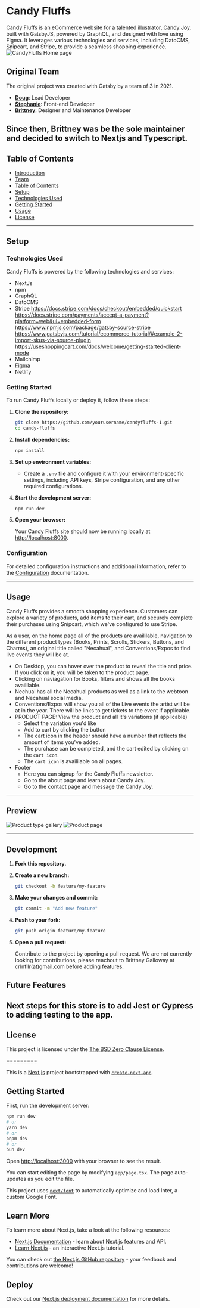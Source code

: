 # Candy Fluffs

Candy Fluffs is an eCommerce website for a talented [illustrator, Candy Joy](https://www.instagram.com/candy_fluffs/), built with GatsbyJS, powered by GraphQL, and designed with love using Figma. It leverages various technologies and services, including DatoCMS, Snipcart, and Stripe, to provide a seamless shopping experience.
![CandyFluffs Home page](https://github.com/brittgalloway/candyfluffs-1/assets/50898741/c286b558-8255-4735-9d3b-b57cb75ccc48)

## Original Team

The original project was created with Gatsby by a team of 3 in 2021.
- **[Doug](https://github.com/daleinen7)**: Lead Developer
- **[Stephanie](https://github.com/mlisdev)**: Front-end Developer
- **[Brittney](https://www.linkedin.com/in/brittneygalloway/)**: Designer and Maintenance Developer

Since then, Brittney was be the sole maintainer and decided to switch to Nextjs and Typescript.
---

## Table of Contents

- [Introduction](#candy-fluffs)
- [Team](#team)
- [Table of Contents](#table-of-contents)
- [Setup](#setup)
- [Technologies Used](#technologies-used)
- [Getting Started](#getting-started)
- [Usage](#usage)
- [License](#license)

---

## Setup

### Technologies Used

Candy Fluffs is powered by the following technologies and services:

- NextJs
- npm
- GraphQL
- DatoCMS
- Stripe
https://docs.stripe.com/docs/checkout/embedded/quickstart
https://docs.stripe.com/payments/accept-a-payment?platform=web&ui=embedded-form
https://www.npmjs.com/package/gatsby-source-stripe
https://www.gatsbyjs.com/tutorial/ecommerce-tutorial/#example-2-import-skus-via-source-plugin
https://useshoppingcart.com/docs/welcome/getting-started-client-mode
- Mailchimp
- [Figma](https://www.figma.com/file/IndaqA3RP8qZew4yHcXYQI/candyFluffs?node-id=26%3A9)
- Netlify

### Getting Started

To run Candy Fluffs locally or deploy it, follow these steps:

1. **Clone the repository:**

   ```bash
   git clone https://github.com/yourusername/candyfluffs-1.git
   cd candy-fluffs
   ```

2. **Install dependencies:**

   ```bash
   npm install
   ```

3. **Set up environment variables:**

   - Create a `.env` file and configure it with your environment-specific settings, including API keys, Stripe configuration, and any other required configurations.

4. **Start the development server:**

   ```bash
   npm run dev
   ```

5. **Open your browser:**

   Your Candy Fluffs site should now be running locally at [http://localhost:8000](http://localhost:8000).

### Configuration

For detailed configuration instructions and additional information, refer to the [Configuration](./docs/configuration.md) documentation.

---

## Usage

Candy Fluffs provides a smooth shopping experience. Customers can explore a variety of products, add items to their cart, and securely complete their purchases using Snipcart, which we've configured to use Stripe.

As a user, on the home page all of the products are availilable, navigation to the different product types (Books, Prints, Scrolls, Stickers, Buttons, and Charms), an original title called "Necahual", and Conventions/Expos to find live events they will be at.

- On Desktop, you can hover over the product to reveal the title and price. If you click on it, you will be taken to the product page.
- Clicking on naviagation for Books, filters and shows all the books availilable.
- Nechual has all the Necahual products as well as a link to the webtoon and Necahual social media.
- Conventions/Expos will show you all of the Live events the artist will be at in the year. There will be links to get tickets to the event if applicable.
- PRODUCT PAGE: View the product and all it's variations (if applicable)
  - Select the variation you'd like
  - Add to cart by clicking the button
  - The cart icon in the header should have a number that reflects the amount of items you've added.
  - The purchase can be completed, and the cart edited by clicking on the `cart icon`.
  - The `cart icon` is availilable on all pages.
- Footer
  - Here you can signup for the Candy Fluffs newsletter.
  - Go to the about page and learn about Candy Joy.
  - Go to the contact page and message the Candy Joy.

---

## Preview

![Product type gallery](https://github.com/brittgalloway/candyfluffs-1/assets/50898741/49f41c25-1474-4538-a3fe-6fd69e4bdef7)
![Product page](https://github.com/brittgalloway/candyfluffs-1/assets/50898741/17472f43-f4c0-45e2-950e-59d6d9150b2d)

---

## Development

1. **Fork this repository.**
2. **Create a new branch:**

   ```bash
   git checkout -b feature/my-feature
   ```

3. **Make your changes and commit:**

   ```bash
   git commit -m "Add new feature"
   ```

4. **Push to your fork:**

   ```bash
   git push origin feature/my-feature
   ```

5. **Open a pull request:**

   Contribute to the project by opening a pull request.
   We are not currently looking for contributions, please reachout to Brittney Galloway at crlnfllr(at)gmail.com before adding features.



## Future Features

Next steps for this store is to add Jest or Cypress to adding testing to the app.
---

## License

This project is licensed under the [The BSD Zero Clause License](./LICENSE).

=========

This is a [Next.js](https://nextjs.org/) project bootstrapped with [`create-next-app`](https://github.com/vercel/next.js/tree/canary/packages/create-next-app).

## Getting Started

First, run the development server:

```bash
npm run dev
# or
yarn dev
# or
pnpm dev
# or
bun dev
```

Open [http://localhost:3000](http://localhost:3000) with your browser to see the result.

You can start editing the page by modifying `app/page.tsx`. The page auto-updates as you edit the file.

This project uses [`next/font`](https://nextjs.org/docs/basic-features/font-optimization) to automatically optimize and load Inter, a custom Google Font.

## Learn More

To learn more about Next.js, take a look at the following resources:

- [Next.js Documentation](https://nextjs.org/docs) - learn about Next.js features and API.
- [Learn Next.js](https://nextjs.org/learn) - an interactive Next.js tutorial.

You can check out [the Next.js GitHub repository](https://github.com/vercel/next.js/) - your feedback and contributions are welcome!

## Deploy 


Check out our [Next.js deployment documentation](https://nextjs.org/docs/deployment) for more details.
